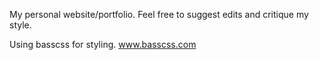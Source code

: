 My personal website/portfolio. Feel free to suggest edits and critique my style.

Using basscss for styling. www.basscss.com
